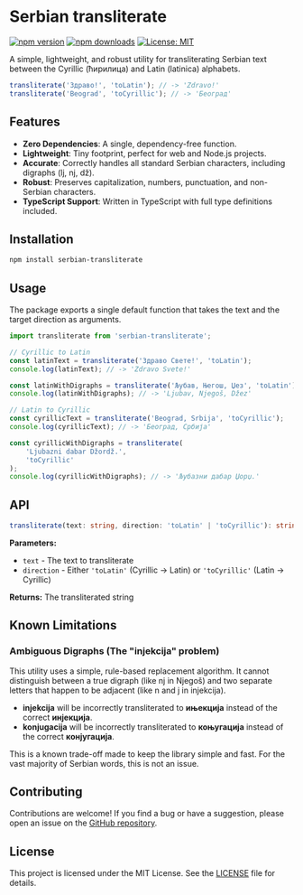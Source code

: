 # Serbian transliterate

[![npm version](https://img.shields.io/npm/v/serbian-transliterate.svg)](https://www.npmjs.com/package/serbian-transliterate)
[![npm downloads](https://img.shields.io/npm/dm/serbian-transliterate.svg)](https://www.npmjs.com/package/serbian-transliterate)
[![License: MIT](https://img.shields.io/badge/License-MIT-blue.svg)](https://github.com/vr1e/serbian-transliterate/blob/main/LICENSE.md)

A simple, lightweight, and robust utility for transliterating Serbian text between the Cyrillic (ћирилица) and Latin (latinica) alphabets.

```javascript
transliterate('Здраво!', 'toLatin'); // -> 'Zdravo!'
transliterate('Beograd', 'toCyrillic'); // -> 'Београд'
```

## Features

- **Zero Dependencies**: A single, dependency-free function.
- **Lightweight**: Tiny footprint, perfect for web and Node.js projects.
- **Accurate**: Correctly handles all standard Serbian characters, including digraphs (lj, nj, dž).
- **Robust**: Preserves capitalization, numbers, punctuation, and non-Serbian characters.
- **TypeScript Support**: Written in TypeScript with full type definitions included.

## Installation

```bash
npm install serbian-transliterate
```

## Usage

The package exports a single default function that takes the text and the target direction as arguments.

```javascript
import transliterate from 'serbian-transliterate';

// Cyrillic to Latin
const latinText = transliterate('Здраво Свете!', 'toLatin');
console.log(latinText); // -> 'Zdravo Svete!'

const latinWithDigraphs = transliterate('Љубав, Његош, Џез', 'toLatin');
console.log(latinWithDigraphs); // -> 'Ljubav, Njegoš, Džez'

// Latin to Cyrillic
const cyrillicText = transliterate('Beograd, Srbija', 'toCyrillic');
console.log(cyrillicText); // -> 'Београд, Србија'

const cyrillicWithDigraphs = transliterate(
	'Ljubazni dabar Džordž.',
	'toCyrillic'
);
console.log(cyrillicWithDigraphs); // -> 'Љубазни дабар Џорџ.'
```

## API

```typescript
transliterate(text: string, direction: 'toLatin' | 'toCyrillic'): string
```

**Parameters:**

- `text` - The text to transliterate
- `direction` - Either `'toLatin'` (Cyrillic → Latin) or `'toCyrillic'` (Latin → Cyrillic)

**Returns:** The transliterated string

## Known Limitations

### Ambiguous Digraphs (The "injekcija" problem)

This utility uses a simple, rule-based replacement algorithm. It cannot distinguish between a true digraph (like nj in Njegoš) and two separate letters that happen to be adjacent (like n and j in injekcija).

- **injekcija** will be incorrectly transliterated to **ињекција** instead of the correct **инјекција**.
- **konjugacija** will be incorrectly transliterated to **коњугација** instead of the correct **конјугација**.

This is a known trade-off made to keep the library simple and fast. For the vast majority of Serbian words, this is not an issue.

## Contributing

Contributions are welcome! If you find a bug or have a suggestion, please open an issue on the [GitHub repository](https://github.com/vr1e/serbian-transliterate/issues).

## License

This project is licensed under the MIT License. See the [LICENSE](https://github.com/vr1e/serbian-transliterate/blob/main/LICENSE.md) file for details.
